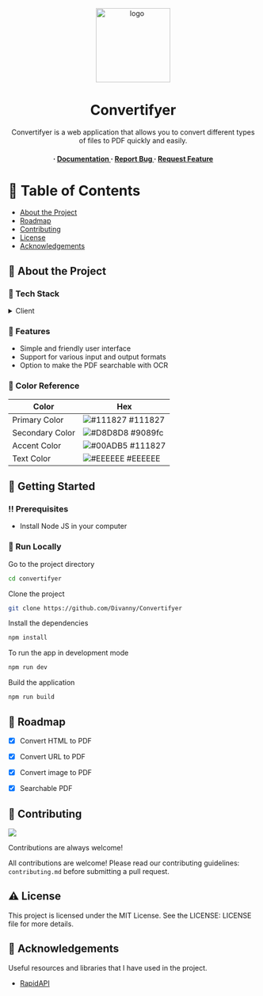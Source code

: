 <div align='center'>

<img src=https://i.imgur.com/CJrLtJP.png alt="logo" width=150 height=150 />

<h1>Convertifyer</h1>
<p>Convertifyer is a web application that allows you to convert different types of files to PDF quickly and easily.</p>

<h4> <span> · </span> <a href="https://github.com/Divanny/Convertifyer/blob/main/README.md"> Documentation </a> <span> · </span> <a href="https://github.com/Divanny/Convertifyer/issues"> Report Bug </a> <span> · </span> <a href="https://github.com/Divanny/Convertifyer/issues"> Request Feature </a> </h4>


</div>

# :notebook_with_decorative_cover: Table of Contents

- [About the Project](#star2-about-the-project)
- [Roadmap](#compass-roadmap)
- [Contributing](#wave-contributing)
- [License](#warning-license)
- [Acknowledgements](#gem-acknowledgements)


## :star2: About the Project
### :space_invader: Tech Stack
<details> <summary>Client</summary> <ul>
<li><a href="https://vuejs.org">VueJS</a></li>
</ul> </details>

### :dart: Features
- Simple and friendly user interface
- Support for various input and output formats
- Option to make the PDF searchable with OCR


### :art: Color Reference
| Color | Hex |
| --------------- | ---------------------------------------------------------------- |
| Primary Color | ![#111827](https://via.placeholder.com/10/111827?text=+) #111827 |
| Secondary Color | ![#D8D8D8](https://via.placeholder.com/10/9089fc?text=+) #9089fc |
| Accent Color | ![#00ADB5](https://via.placeholder.com/10/111827?text=+) #111827 |
| Text Color | ![#EEEEEE](https://via.placeholder.com/10/EEEEEE?text=+) #EEEEEE |

## :toolbox: Getting Started

### :bangbang: Prerequisites

- Install Node JS in your computer


### :running: Run Locally

Go to the project directory

```bash
cd convertifyer
```
Clone the project

```bash
git clone https://github.com/Divanny/Convertifyer
```
Install the dependencies
```bash
npm install
```
To run the app in development mode
```bash
npm run dev
```
Build the application
```bash
npm run build
```


## :compass: Roadmap

* [x] Convert HTML to PDF
* [x] Convert URL to PDF
* [x] Convert image to PDF
* [x] Searchable PDF


## :wave: Contributing

<a href="https://github.com/Divanny/Convertifyer/graphs/contributors"> <img src="https://contrib.rocks/image?repo=Louis3797/awesome-readme-template" /> </a>

Contributions are always welcome!

All contributions are welcome! Please read our contributing guidelines: `contributing.md` before submitting a pull request.

## :warning: License

This project is licensed under the MIT License. See the LICENSE: LICENSE file for more details.

## :gem: Acknowledgements

Useful resources and libraries that I have used in the project.

- [RapidAPI](https://rapidapi.com)
